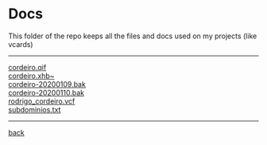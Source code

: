 # Docs
This folder of the repo keeps all the files and docs used on my projects (like vcards)

---------------------------
[cordeiro.qif](cordeiro.qif)<br>
[cordeiro.xhb~](cordeiro.xhb~)<br>
[cordeiro-20200109.bak](cordeiro-20200109.bak)<br>
[cordeiro-20200110.bak](cordeiro-20200110.bak)<br>
[rodrigo_cordeiro.vcf](rodrigo_cordeiro.vcf)<br>
[subdominios.txt](subdominios.txt)<br>

---------------------------

[back](../)
